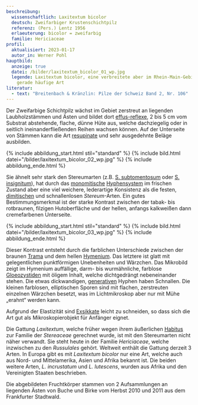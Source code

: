 ```yaml
---
beschreibung:
  wissenschaftlich: Laxitextum bicolor
  deutsch: Zweifarbiger Krustenschichtpilz
  referenz: (Pers.) Lentz 1956
  erlaeuterung: bicolor = zweifarbig
  familie: Hericiaceae
profil:
  aktualisiert: 2023-01-17
  autor_in: Werner Pohl
hauptbild:
  anzeige: true
  datei: /bilder/laxitextum_bicolor_01_wp.jpg
  legende: Laxitextum bicolor, eine verbreitete aber im Rhein-Main-Gebiet nicht
    gerade häufige Art
literatur:
  - text: "Breitenbach & Kränzlin: Pilze der Schweiz Band 2, Nr. 106"
---
```

Der Zweifarbige Schichtpilz wächst im Gebiet zerstreut an liegenden Laubholzstämmen und Ästen und bildet dort [effus-reflexe](effus-reflex "Glossar"), 2 bis 5 cm vom Substrat abstehende, flache, dünne Hüte aus, welche dachziegelig oder in seitlich ineinanderfließenden Reihen wachsen können. Auf der Unterseite von Stämmen kann die Art [resupinate](resupinat "Glossar") und sehr ausgedehnte Beläge ausbilden.

{% include abbildung_start.html stil="standard" %}
{% include bild.html datei="/bilder/laxitextum_bicolor_02_wp.jpg" %}
{% include abbildung_ende.html %}

Sie ähnelt sehr stark den Stereumarten (z.B. [S. subtomentosum](/pilze/stereum-subtomentosum-samtiger-schichtpilz) oder [S. insignitum](/pilze/stereum-insignitum-braunsamtiger-schichtpilz-prächtiger-schichtpilz)), hat durch das [monomitische](monomitisch "Glossar") [Hyphensystem](Hyphen "Glossar") im frischen Zustand aber eine viel weichere, lederartige Konsistenz als die festen, [dimitischen](dimitisch "Glossar") und schnallenlosen *Stereum*-Arten. Ein gutes Bestimmungsmerkmal ist der starke Kontrast zwischen der tabak- bis rotbraunen, filzigen Hutoberfläche und der hellen, anfangs kalkweißen dann cremefarbenen Unterseite.

{% include abbildung_start.html stil="standard" %}
{% include bild.html datei="/bilder/laxitextum_bicolor_03_wp.jpg" %}
{% include abbildung_ende.html %}

Dieser Kontrast entsteht durch die farblichen Unterschiede zwischen der braunen [Trama](Trama "Glossar") und dem hellen [Hymenium](Hymenium "Glossar"). Das letztere ist glatt mit gelegentlichen punktförmigen Unebenheiten und Wärzchen. Das Mikrobild zeigt im Hymenium auffällige, darm- bis wurmähnliche, farblose [Gloeozystiden](Gloeozystiden "Glossar") mit öligem Inhalt, welche dichtgedrängt nebeneinander stehen. Die etwas dickwandigen, [generativen](generativ "Glossar") Hyphen haben Schnallen. Die kleinen farblosen, elliptischen Sporen sind mit flachen, zerstreuten einzelnen Wärzchen besetzt, was im Lichtmikroskop aber nur mit Mühe „erahnt“ werden kann.

Aufgrund der Elastizität sind [Exsikkate](Exsikkat "Glossar") leicht zu schneiden, so dass sich die Art gut als Mikroskopierobjekt für Anfänger eignet.

Die Gattung *Laxitextum*, welche früher wegen ihrem äußerlichen [Habitus](Habitus "Glossar") zur Familie der *Stereaceae* gerechnet wurde, ist mit den Stereumarten nicht näher verwandt. Sie steht heute in der Familie *Hericiaceae*, welche inzwischen zu den *Russulales* gehört. Weltweit enthält die Gattung derzeit 3 Arten. In Europa gibt es mit *Laxitextum bicolor* nur eine Art, welche auch aus Nord- und Mittelamerika, Asien und Afrika bekannt ist. Die beiden weitere Arten, *L. incrustatum* und *L. lutescens*, wurden aus Afrika und den Vereinigten Staaten beschrieben.

Die abgebildeten Fruchtkörper stammen von 2 Aufsammlungen an liegenden Ästen von Buche und Birke vom Herbst 2010 und 2011 aus dem Frankfurter Stadtwald.